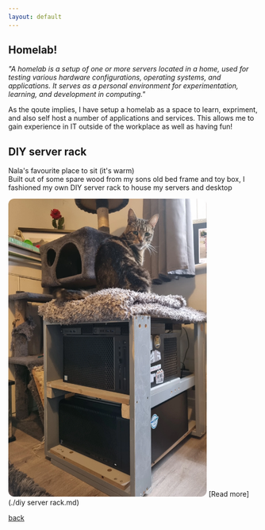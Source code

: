 ```yaml
---
layout: default
---
```


## Homelab!
_"A homelab is a setup of one or more servers located in a home, used for testing various hardware configurations, operating systems, and applications. It serves as a personal environment for experimentation, learning, and development in computing."_

As the qoute implies, I have setup a homelab as a space to learn, expriment, and also self host a number of applications and services. 
This allows me to gain experience in IT outside of the workplace as well as having fun!



## DIY server rack

Nala's favourite place to sit (it's warm)  
Built out of some spare wood from my sons old bed frame and toy box, I fashioned my own DIY server rack to house my servers and desktop

<img src="/assets/images/rack_setup nala.webp" alt="Rack Setup - Nala" width="400" height="600" style="border-radius:12px;">
[Read more](./diy server rack.md)  

[back](./)
